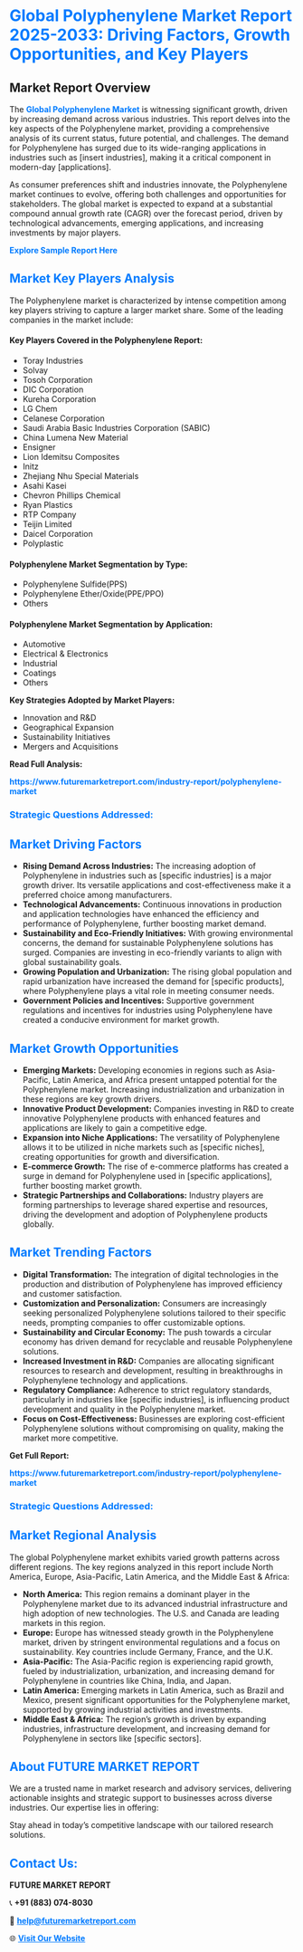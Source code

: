 <h1 style="color: #007BFF;">Global Polyphenylene Market Report 2025-2033: Driving Factors, Growth Opportunities, and Key Players</h1>

<section id="overview">
<h2>Market Report Overview</h2>
<p>The <a href="https://www.futuremarketreport.com/industry-report/polyphenylene-market" style="color: #007BFF; text-decoration: none;"><strong>Global Polyphenylene Market</strong></a> is witnessing significant growth, driven by increasing demand across various industries. This report delves into the key aspects of the Polyphenylene market, providing a comprehensive analysis of its current status, future potential, and challenges. The demand for Polyphenylene has surged due to its wide-ranging applications in industries such as [insert industries], making it a critical component in modern-day [applications].</p>
<p>As consumer preferences shift and industries innovate, the Polyphenylene market continues to evolve, offering both challenges and opportunities for stakeholders. The global market is expected to expand at a substantial compound annual growth rate (CAGR) over the forecast period, driven by technological advancements, emerging applications, and increasing investments by major players.</p>
</section>

<section id="overview">
<p><a href="https://www.futuremarketreport.com/request-sample/reportId=87866" style="color: #007BFF; text-decoration: none;"><strong>Explore Sample Report Here</strong></a></p>
</section>

<section id="key-players">
<h2 style="color: #007BFF;">Market Key Players Analysis</h2>
<p>The Polyphenylene market is characterized by intense competition among key players striving to capture a larger market share. Some of the leading companies in the market include:</p>
<h4>Key Players Covered in the Polyphenylene Report:</h4>
<ul><li>Toray Industries</li><li>Solvay</li><li>Tosoh Corporation</li><li>DIC Corporation</li><li>Kureha Corporation</li><li>LG Chem</li><li>Celanese Corporation</li><li>Saudi Arabia Basic Industries Corporation (SABIC)</li><li>China Lumena New Material</li><li>Ensigner</li><li>Lion Idemitsu Composites</li><li>Initz</li><li>Zhejiang Nhu Special Materials</li><li>Asahi Kasei</li><li>Chevron Phillips Chemical</li><li>Ryan Plastics</li><li>RTP Company</li><li>Teijin Limited</li><li>Daicel Corporation</li><li>Polyplastic</li></ul>
<h4>Polyphenylene Market Segmentation by Type:</h4>
<ul><li>Polyphenylene Sulfide(PPS)</li><li>Polyphenylene Ether/Oxide(PPE/PPO)</li><li>Others</li></ul>

<h4>Polyphenylene Market Segmentation by Application:</h4>
<ul><li>Automotive</li><li>Electrical &amp; Electronics</li><li>Industrial</li><li>Coatings</li><li>Others</li></ul>
<p><strong>Key Strategies Adopted by Market Players:</strong></p>
<ul>
<li>Innovation and R&D</li>
<li>Geographical Expansion</li>
<li>Sustainability Initiatives</li>
<li>Mergers and Acquisitions</li>
</ul>
</section>

<section>
<p><strong>Read Full Analysis: </strong></p><a href="https://www.futuremarketreport.com/industry-report/polyphenylene-market" style="color: #007BFF; text-decoration: none;"><strong>https://www.futuremarketreport.com/industry-report/polyphenylene-market</strong></a>
<h3 style="color: #007BFF;">Strategic Questions Addressed:</h3>
</section>

<section id="driving-factors">
<h2 style="color: #007BFF;">Market Driving Factors</h2>
<ul>
<li><strong>Rising Demand Across Industries:</strong> The increasing adoption of Polyphenylene in industries such as [specific industries] is a major growth driver. Its versatile applications and cost-effectiveness make it a preferred choice among manufacturers.</li>
<li><strong>Technological Advancements:</strong> Continuous innovations in production and application technologies have enhanced the efficiency and performance of Polyphenylene, further boosting market demand.</li>
<li><strong>Sustainability and Eco-Friendly Initiatives:</strong> With growing environmental concerns, the demand for sustainable Polyphenylene solutions has surged. Companies are investing in eco-friendly variants to align with global sustainability goals.</li>
<li><strong>Growing Population and Urbanization:</strong> The rising global population and rapid urbanization have increased the demand for [specific products], where Polyphenylene plays a vital role in meeting consumer needs.</li>
<li><strong>Government Policies and Incentives:</strong> Supportive government regulations and incentives for industries using Polyphenylene have created a conducive environment for market growth.</li>
</ul>
</section>

<section id="growth-opportunities">
<h2 style="color: #007BFF;">Market Growth Opportunities</h2>
<ul>
<li><strong>Emerging Markets:</strong> Developing economies in regions such as Asia-Pacific, Latin America, and Africa present untapped potential for the Polyphenylene market. Increasing industrialization and urbanization in these regions are key growth drivers.</li>
<li><strong>Innovative Product Development:</strong> Companies investing in R&D to create innovative Polyphenylene products with enhanced features and applications are likely to gain a competitive edge.</li>
<li><strong>Expansion into Niche Applications:</strong> The versatility of Polyphenylene allows it to be utilized in niche markets such as [specific niches], creating opportunities for growth and diversification.</li>
<li><strong>E-commerce Growth:</strong> The rise of e-commerce platforms has created a surge in demand for Polyphenylene used in [specific applications], further boosting market growth.</li>
<li><strong>Strategic Partnerships and Collaborations:</strong> Industry players are forming partnerships to leverage shared expertise and resources, driving the development and adoption of Polyphenylene products globally.</li>
</ul>
</section>

<section id="trending-factors">
<h2 style="color: #007BFF;">Market Trending Factors</h2>
<ul>
<li><strong>Digital Transformation:</strong> The integration of digital technologies in the production and distribution of Polyphenylene has improved efficiency and customer satisfaction.</li>
<li><strong>Customization and Personalization:</strong> Consumers are increasingly seeking personalized Polyphenylene solutions tailored to their specific needs, prompting companies to offer customizable options.</li>
<li><strong>Sustainability and Circular Economy:</strong> The push towards a circular economy has driven demand for recyclable and reusable Polyphenylene solutions.</li>
<li><strong>Increased Investment in R&D:</strong> Companies are allocating significant resources to research and development, resulting in breakthroughs in Polyphenylene technology and applications.</li>
<li><strong>Regulatory Compliance:</strong> Adherence to strict regulatory standards, particularly in industries like [specific industries], is influencing product development and quality in the Polyphenylene market.</li>
<li><strong>Focus on Cost-Effectiveness:</strong> Businesses are exploring cost-efficient Polyphenylene solutions without compromising on quality, making the market more competitive.</li>
</ul>
</section>

<section>
<p><strong>Get Full Report: </strong></p><a href="https://www.futuremarketreport.com/industry-report/polyphenylene-market" style="color: #007BFF; text-decoration: none;"><strong>https://www.futuremarketreport.com/industry-report/polyphenylene-market</strong></a>
<h3 style="color: #007BFF;">Strategic Questions Addressed:</h3>
</section>


<section id="regional-analysis">
<h2 style="color: #007BFF;">Market Regional Analysis</h2>
<p>The global Polyphenylene market exhibits varied growth patterns across different regions. The key regions analyzed in this report include North America, Europe, Asia-Pacific, Latin America, and the Middle East & Africa:</p>
<ul>
<li><strong>North America:</strong> This region remains a dominant player in the Polyphenylene market due to its advanced industrial infrastructure and high adoption of new technologies. The U.S. and Canada are leading markets in this region.</li>
<li><strong>Europe:</strong> Europe has witnessed steady growth in the Polyphenylene market, driven by stringent environmental regulations and a focus on sustainability. Key countries include Germany, France, and the U.K.</li>
<li><strong>Asia-Pacific:</strong> The Asia-Pacific region is experiencing rapid growth, fueled by industrialization, urbanization, and increasing demand for Polyphenylene in countries like China, India, and Japan.</li>
<li><strong>Latin America:</strong> Emerging markets in Latin America, such as Brazil and Mexico, present significant opportunities for the Polyphenylene market, supported by growing industrial activities and investments.</li>
<li><strong>Middle East & Africa:</strong> The region’s growth is driven by expanding industries, infrastructure development, and increasing demand for Polyphenylene in sectors like [specific sectors].</li>
</ul>
</section>

<footer>
<h2 style="color: #007BFF;">About FUTURE MARKET REPORT</h2>
<p>We are a trusted name in market research and advisory services, delivering actionable insights and strategic support to businesses across diverse industries. Our expertise lies in offering:</p>

<p>Stay ahead in today’s competitive landscape with our tailored research solutions.</p>

<h2 style="color: #007BFF;">Contact Us:</h2>
<p><strong>FUTURE MARKET REPORT</strong></p>
<p>📞 <strong>+91 (883) 074-8030</strong></p>
<p>📧 <strong><a href="mailto:help@futuremarketreport.com" style="color: #007BFF;">help@futuremarketreport.com</a></strong></p>
<p>🌐 <strong><a href="https://www.futuremarketreport.com/" style="color: #007BFF;">Visit Our Website</a></strong></p>
</footer>
